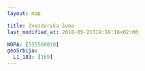 ```yaml
---
layout: map

title: Zvezdarska šuma
last_modified_at: 2018-05-21T19:19:16+02:00

WDPA: [555560018]
geoSrbija:
  L1_183: [169]
---
```

